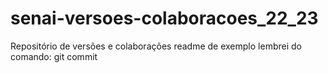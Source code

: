 # senai-versoes-colaboracoes_22_23
Repositório de versões e colaborações
readme de exemplo
lembrei do comando: git commit